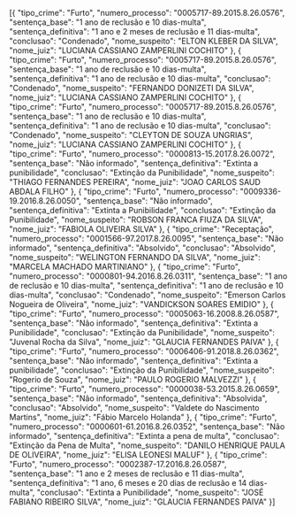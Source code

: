 [{
    "tipo_crime": "Furto",
    "numero_processo": "0005717-89.2015.8.26.0576",
    "sentença_base": "1 ano de reclusão e 10 dias-multa",
    "sentença_definitiva": "1 ano e 2 meses de reclusão e 11 dias-multa",
    "conclusao": "Condenado",
    "nome_suspeito": "ELTON KLEBER DA SILVA",
    "nome_juiz": "LUCIANA CASSIANO ZAMPERLINI COCHITO"
}, {
    "tipo_crime": "Furto",
    "numero_processo": "0005717-89.2015.8.26.0576",
    "sentença_base": "1 ano de reclusão e 10 dias-multa",
    "sentença_definitiva": "1 ano de reclusão e 10 dias-multa",
    "conclusao": "Condenado",
    "nome_suspeito": "FERNANDO DONIZETI DA SILVA",
    "nome_juiz": "LUCIANA CASSIANO ZAMPERLINI COCHITO"
}, {
    "tipo_crime": "Furto",
    "numero_processo": "0005717-89.2015.8.26.0576",
    "sentença_base": "1 ano de reclusão e 10 dias-multa",
    "sentença_definitiva": "1 ano de reclusão e 10 dias-multa",
    "conclusao": "Condenado",
    "nome_suspeito": "CLEYTON DE SOUZA UNGRIAS",
    "nome_juiz": "LUCIANA CASSIANO ZAMPERLINI COCHITO"
}, {
    "tipo_crime": "Furto",
    "numero_processo": "0000813-15.2017.8.26.0072",
    "sentença_base": "Não informado",
    "sentença_definitiva": "Extinta a punibilidade",
    "conclusao": "Extinção da Punibilidade",
    "nome_suspeito": "THIAGO FERNANDES PEREIRA",
    "nome_juiz": "JOAO CARLOS SAUD ABDALA FILHO"
}, {
    "tipo_crime": "Furto",
    "numero_processo": "0009336-19.2016.8.26.0050",
    "sentença_base": "Não informado",
    "sentença_definitiva": "Extinta a Punibilidade",
    "conclusao": "Extinção da Punibilidade",
    "nome_suspeito": "ROBSON FRANCA FIUZA DA SILVA",
    "nome_juiz": "FABIOLA OLIVEIRA SILVA"
}, {
    "tipo_crime": "Receptação",
    "numero_processo": "0001566-97.2017.8.26.0095",
    "sentença_base": "Não informado",
    "sentença_definitiva": "Absolvido",
    "conclusao": "Absolvido",
    "nome_suspeito": "WELINGTON FERNANDO DA SILVA",
    "nome_juiz": "MARCELA MACHADO MARTINIANO"
}, {
    "tipo_crime": "Furto",
    "numero_processo": "0000801-94.2016.8.26.0311",
    "sentença_base": "1 ano de reclusão e 10 dias-multa",
    "sentença_definitiva": "1 ano de reclusão e 10 dias-multa",
    "conclusao": "Condenado",
    "nome_suspeito": "Emerson Carlos Nogueira de Oliveira",
    "nome_juiz": "VANDICKSON SOARES EMIDIO"
}, {
    "tipo_crime": "Furto",
    "numero_processo": "0005063-16.2008.8.26.0587",
    "sentença_base": "Não informado",
    "sentença_definitiva": "Extinta a Punibilidade",
    "conclusao": "Extinção da Punibilidade",
    "nome_suspeito": "Juvenal Rocha da Silva",
    "nome_juiz": "GLAUCIA FERNANDES PAIVA"
}, {
    "tipo_crime": "Furto",
    "numero_processo": "0006406-91.2018.8.26.0362",
    "sentença_base": "Não informado",
    "sentença_definitiva": "Extinta a punibilidade",
    "conclusao": "Extinção da Punibilidade",
    "nome_suspeito": "Rogerio de Souza",
    "nome_juiz": "PAULO ROGERIO MALVEZZI"
}, {
    "tipo_crime": "Furto",
    "numero_processo": "0000038-53.2015.8.26.0659",
    "sentença_base": "Não informado",
    "sentença_definitiva": "Absolvida",
    "conclusao": "Absolvido",
    "nome_suspeito": "Valdete do Nascimento Martins",
    "nome_juiz": "Fábio Marcelo Holanda"
}, {
    "tipo_crime": "Furto",
    "numero_processo": "0000601-61.2016.8.26.0352",
    "sentença_base": "Não informado",
    "sentença_definitiva": "Extinta a pena de multa",
    "conclusao": "Extinção da Pena de Multa",
    "nome_suspeito": "DANILO HENRIQUE PAULA DE OLIVEIRA",
    "nome_juiz": "ELISA LEONESI MALUF"
}, {
    "tipo_crime": "Furto",
    "numero_processo": "0002387-17.2016.8.26.0587",
    "sentença_base": "1 ano e 2 meses de reclusão e 11 dias-multa",
    "sentença_definitiva": "1 ano, 6 meses e 20 dias de reclusão e 14 dias-multa",
    "conclusao": "Extinta a Punibilidade",
    "nome_suspeito": "JOSÉ FABIANO RIBEIRO SILVA",
    "nome_juiz": "GLAUCIA FERNANDES PAIVA"
}]
```